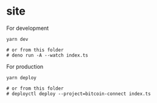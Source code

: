 # site

For development

```
yarn dev

# or from this folder
# deno run -A --watch index.ts
```

For production

```
yarn deploy

# or from this folder
# deployctl deploy --project=bitcoin-connect index.ts
```
